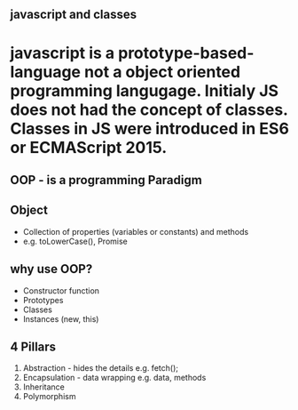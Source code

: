 ## javascript and classes

# javascript is a prototype-based-language not a object oriented programming langugage. Initialy JS does not had the concept of classes. Classes in JS were introduced in ES6 or ECMAScript 2015.

## OOP - is a programming Paradigm

## Object
- Collection of properties (variables or constants) and methods
- e.g. toLowerCase(), Promise

## why use OOP?

- Constructor function
- Prototypes
- Classes
- Instances (new, this)

## 4 Pillars

1) Abstraction - hides the details e.g. fetch();
2) Encapsulation - data wrapping e.g. data, methods
3) Inheritance
4) Polymorphism